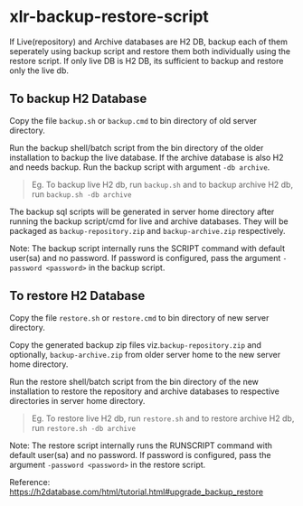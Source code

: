 # xlr-backup-restore-script

If Live(repository) and Archive databases are H2 DB, backup each of them seperately using backup script and restore them both individually using the restore script. If only live DB is H2 DB, its sufficient to backup and restore only the live db.

## To backup H2 Database
Copy the file `backup.sh` or `backup.cmd` to bin directory of old server directory.

Run the backup shell/batch script from the bin directory of the older installation to backup the live database.
If the archive database is also H2 and needs backup. Run the backup script with argument `-db archive`.

>Eg. To backup live H2 db, run `backup.sh` and to backup archive H2 db, run `backup.sh -db archive` 

The backup sql scripts will be generated in server home directory after running the backup script/cmd for live and archive databases. They will be packaged as `backup-repository.zip` and `backup-archive.zip` respectively.

Note: The backup script internally runs the SCRIPT command with default user(sa) and no password.
If password is configured, pass the argument `-password <password>` in the backup script.
## To restore H2 Database
Copy the file `restore.sh` or `restore.cmd` to bin directory of new server directory.

Copy the generated backup zip files viz.`backup-repository.zip` and optionally, `backup-archive.zip` from older server home to the new server home directory. 

Run the restore shell/batch script from the bin directory of the new installation to restore the repository and archive databases to respective directories in server home directory.

> Eg. To restore live H2 db, run `restore.sh` and to restore archive H2 db, run `restore.sh -db archive`

Note: The restore script internally runs the RUNSCRIPT command with default user(sa) and no password. 
If password is configured, pass the argument `-password <password>` in the restore script.

Reference: https://h2database.com/html/tutorial.html#upgrade_backup_restore